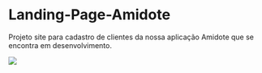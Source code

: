 # Landing-Page-Amidote
Projeto site para cadastro de clientes da nossa aplicação Amidote que se encontra em desenvolvimento.

![](https://github.com/Franciney-Andrews/Landing-Page-Amidote/blob/master/Site-Amidote.jpg)
